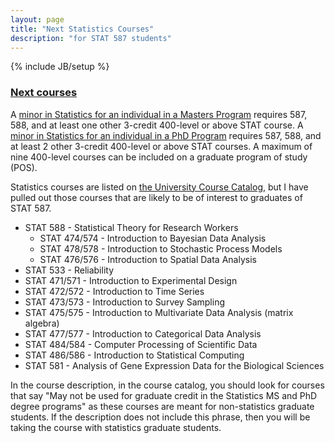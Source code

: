 ```yaml
---
layout: page
title: "Next Statistics Courses"
description: "for STAT 587 students"
---
```

{% include JB/setup %}

### [Next courses](http://catalog.iastate.edu/azcourses/stat/)

A [minor in Statistics for an individual in a Masters Program](https://www.stat.iastate.edu/statistics-minor-master%E2%80%99s-students) requires 587, 
588, and at least one other 3-credit 400-level or above STAT course. 
A [minor in Statistics for an individual in a PhD Program](https://www.stat.iastate.edu/statistics-minor-phd-students) requires 587, 588, and at least 2 other 3-credit 400-level or above STAT courses.
A maximum of nine 400-level courses can be included on a graduate program of study (POS). 

Statistics courses are listed on 
[the University Course Catalog](https://catalog.iastate.edu/azcourses/stat/), 
but I have pulled out those courses that are likely to be of interest to 
graduates of STAT 587.

- STAT 588 - Statistical Theory for Research Workers
  - STAT 474/574 - Introduction to Bayesian Data Analysis
  - STAT 478/578 - Introduction to Stochastic Process Models
  - STAT 476/576 - Introduction to Spatial Data Analysis
- STAT 533 - Reliability
- STAT 471/571 - Introduction to Experimental Design 
- STAT 472/572 - Introduction to Time Series
- STAT 473/573 - Introduction to Survey Sampling
- STAT 475/575 - Introduction to Multivariate Data Analysis (matrix algebra)
- STAT 477/577 - Introduction to Categorical Data Analysis
- STAT 484/584 - Computer Processing of Scientific Data
- STAT 486/586 - Introduction to Statistical Computing
- STAT 581 - Analysis of Gene Expression Data for the Biological Sciences

In the course description, in the course catalog, 
you should look for courses that say 
"May not be used for graduate credit in the Statistics MS and PhD degree programs" 
as these courses are meant for non-statistics graduate students.
If the description does not include this phrase, 
then you will be taking the course with statistics graduate students. 
